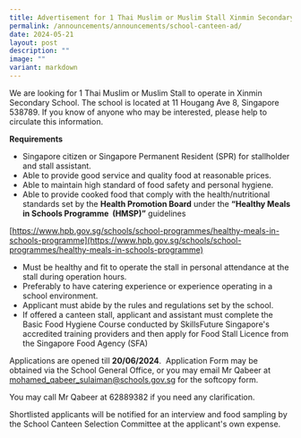 ```yaml
---
title: Advertisement for 1 Thai Muslim or Muslim Stall Xinmin Secondary School
permalink: /announcements/announcements/school-canteen-ad/
date: 2024-05-21
layout: post
description: ""
image: ""
variant: markdown
---
```

We are looking for 1 Thai Muslim or Muslim Stall to operate in Xinmin Secondary School.  The school is located at 11 Hougang Ave 8, Singapore 538789.  If you know of anyone who may be interested, please help to circulate this information.

**Requirements**

*   Singapore citizen or Singapore Permanent Resident (SPR) for stallholder and stall assistant.
*   Able to provide good service and quality food at reasonable prices.
*   Able to maintain high standard of food safety and personal hygiene.
*   Able to provide cooked food that comply with the health/nutritional standards set by the **Health Promotion Board** under the **“Healthy Meals in Schools Programme  (HMSP)”** guidelines

[https://www.hpb.gov.sg/schools/school-programmes/healthy-meals-in-schools-programme](https://www.hpb.gov.sg/schools/school-programmes/healthy-meals-in-schools-programme)

*   Must be healthy and fit to operate the stall in personal attendance at the stall during operation hours.
*   Preferably to have catering experience or experience operating in a school environment.
*   Applicant must abide by the rules and regulations set by the school.
*   If offered a canteen stall, applicant and assistant must complete the Basic Food Hygiene Course conducted by SkillsFuture Singapore's accredited training providers and then apply for Food Stall Licence from the Singapore Food Agency (SFA)

Applications are opened till **20/06/2024**.  Application Form may be obtained via the School General Office, or you may email Mr Qabeer at [mohamed\_qabeer\_sulaiman@schools.gov.sg](mailto:mohamed_qabeer_sulaiman@schools.gov.sg) for the softcopy form.

You may call Mr Qabeer at 62889382 if you need any clarification.

Shortlisted applicants will be notified for an interview and food sampling by the School Canteen Selection Committee at the applicant's own expense.